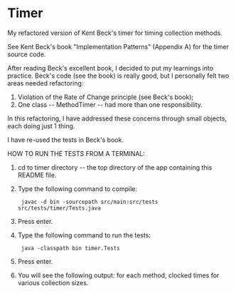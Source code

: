 Timer
=======

My refactored version of Kent Beck's timer for timing collection methods.  

See Kent Beck's book "Implementation Patterns" (Appendix A) for the timer source code. 

After reading Beck's excellent book, I decided to put my learnings into practice.  Beck's code (see the book) is really good, but I personally felt two areas needed refactoring: 

1. Violation of the Rate of Change principle (see Beck's book);
2. One class -- MethodTimer -- had more than one responsibility.

In this refactoring, I have addressed these concerns through small objects, each doing just 1 thing.  

I have re-used the tests in Beck's book.



HOW TO RUN THE TESTS FROM A TERMINAL:

1. cd to timer directory -- the top directory of the app containing this README file.
2. Type the following command to compile: 

		javac -d bin -sourcepath src/main:src/tests  src/tests/timer/Tests.java

3. Press enter.
4. Type the following command to run the tests:
	
 		java -classpath bin timer.Tests

5. Press enter.
6. You will see the following output: for each method, clocked times for various collection sizes.
	